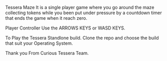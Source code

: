 Tessera Maze
It is a single player game where you go around the maze collecting tokens while you been put under pressure by
a countdown timer that ends the game when it reach zero.

Player Controller
Use the ARROWS KEYS or WASD KEYS.

To Play the Tessera Standlone build.
Clone the repo and choose the build that suit your Operating System.

Thank you From Curious Tessera Team.
